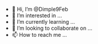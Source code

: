 - 👋 Hi, I’m @Dimple9Feb
- 👀 I’m interested in ...
- 🌱 I’m currently learning ...
- 💞️ I’m looking to collaborate on ...
- 📫 How to reach me ...

<!---
Dimple9Feb/Dimple9Feb is a ✨ special ✨ repository because its `README.md` (this file) appears on your GitHub profile.
You can click the Preview link to take a look at your changes.
--->
